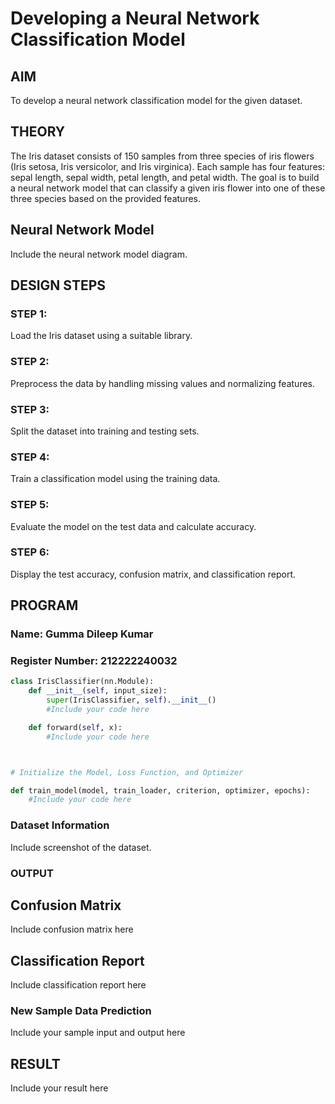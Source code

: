 # Developing a Neural Network Classification Model

## AIM
To develop a neural network classification model for the given dataset.

## THEORY
The Iris dataset consists of 150 samples from three species of iris flowers (Iris setosa, Iris versicolor, and Iris virginica). Each sample has four features: sepal length, sepal width, petal length, and petal width. The goal is to build a neural network model that can classify a given iris flower into one of these three species based on the provided features.

## Neural Network Model
Include the neural network model diagram.

## DESIGN STEPS
### STEP 1:
Load the Iris dataset using a suitable library.

### STEP 2: 
Preprocess the data by handling missing values and normalizing features.

### STEP 3: 
Split the dataset into training and testing sets.

### STEP 4: 
Train a classification model using the training data.

### STEP 5: 
Evaluate the model on the test data and calculate accuracy.

### STEP 6: 
Display the test accuracy, confusion matrix, and classification report.





## PROGRAM

### Name: Gumma Dileep Kumar

### Register Number: 212222240032

```python
class IrisClassifier(nn.Module):
    def __init__(self, input_size):
        super(IrisClassifier, self).__init__()
        #Include your code here

    def forward(self, x):
        #Include your code here



# Initialize the Model, Loss Function, and Optimizer

def train_model(model, train_loader, criterion, optimizer, epochs):
    #Include your code here

```

### Dataset Information
Include screenshot of the dataset.

### OUTPUT

## Confusion Matrix

Include confusion matrix here

## Classification Report
Include classification report here

### New Sample Data Prediction
Include your sample input and output here

## RESULT
Include your result here
